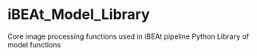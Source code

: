 # iBEAt_Model_Library

Core image processing functions used in iBEAt pipeline
Python Library of model functions
